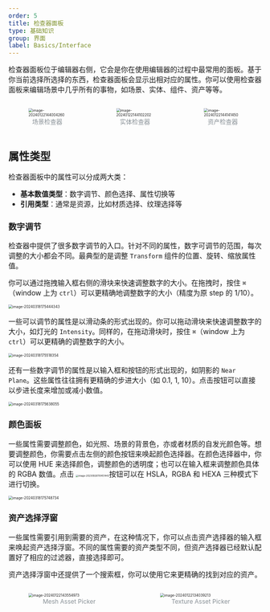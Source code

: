 ```yaml
---
order: 5
title: 检查器面板
type: 基础知识
group: 界面
label: Basics/Interface
---
```


检查器面板位于编辑器右侧，它会是你在使用编辑器的过程中最常用的面板。基于你当前选择所选择的东西，检查器面板会显示出相对应的属性。你可以使用检查器面板来编辑场景中几乎所有的事物，如场景、实体、组件、资产等等。

<div style="display: flex; gap: 20px;">
  <figure style="flex:1;">
  <img src="https://gw.alipayobjects.com/zos/OasisHub/1d2e383b-2451-4d0e-8338-a16b1a99ce92/image-20240318174937155.png" alt="image-20240122144004260" style="zoom:50%;" />
  <figcaption style="text-align:center; color: #889096;font-size:12px">场景检查器</figcaption>
	</figure>
  <figure style="flex:1;">
    <img src="https://gw.alipayobjects.com/zos/OasisHub/bb8e0881-c716-4fc2-89c0-d7b4b01d668d/image-20240318175043180.png" alt="image-20240122144102202" style="zoom:50%;" />
    <figcaption style="text-align:center; color: #889096;font-size:12px">实体检查器</figcaption>
  </figure>
  <figure style="flex:1;">
    <img src="https://gw.alipayobjects.com/zos/OasisHub/1ce2c623-bab4-45dd-a0ef-12ab2e00e9a9/image-20240318175341251.png" alt="image-20240122144141450" style="zoom:50%;" />
    <figcaption style="text-align:center; color: #889096;font-size:12px">资产检查器</figcaption>
  </figure>
</div>

## 属性类型

检查器面板中的属性可以分成两大类：

- **基本数值类型**：数字调节、颜色选择、属性切换等
- **引用类型**：通常是资源，比如材质选择、纹理选择等

### 数字调节

检查器中提供了很多数字调节的入口。针对不同的属性，数字可调节的范围，每次调整的大小都会不同。最典型的是调整 `Transform` 组件的位置、旋转、缩放属性值。

你可以通过拖拽输入框右侧的滑块来快速调整数字的大小。在拖拽时，按住 `⌘`（window 上为 `ctrl`）可以更精确地调整数字的大小（精度为原 step 的 1/10）。

<img src="https://gw.alipayobjects.com/zos/OasisHub/b14cd188-22bf-4d78-b327-07a331f3c58b/image-20240318175444343.png" alt="image-20240318175444343" style="zoom:50%;" />

一些可以调节的属性是以滑动条的形式出现的。你可以拖动滑块来快速调整数字的大小，如灯光的 `Intensity`。同样的，在拖动滑块时，按住 `⌘`（window 上为 `ctrl`）可以更精确的调整数字的大小。

<img src="https://gw.alipayobjects.com/zos/OasisHub/440cd2ed-d1eb-474f-be7e-7a35cac8c954/image-20240318175518354.png" alt="image-20240318175518354" style="zoom:50%;" />

还有一些数字调节的属性是以输入框和按钮的形式出现的，如阴影的 `Near Plane`。这些属性往往拥有更精确的步进大小（如 0.1, 1, 10）。点击按钮可以直接以步进长度来增加或减小数值。

<img src="https://gw.alipayobjects.com/zos/OasisHub/14c8726c-1a91-4206-8e73-93d436109172/image-20240318175638055.png" alt="image-20240318175638055" style="zoom:50%;" />

### 颜色面板

一些属性需要调整颜色，如光照、场景的背景色，亦或者材质的自发光颜色等。想要调整颜色，你需要点击左侧的颜色按钮来唤起颜色选择器。在颜色选择器中，你可以使用 HUE 来选择颜色，调整颜色的透明度；也可以在输入框来调整颜色具体的 RGBA 数值。点击 <img src="https://gw.alipayobjects.com/zos/OasisHub/dc030a4b-8813-4ea2-acb0-549c04363b1d/image-20230926110451443.png" alt="image-20230926110451443" style="zoom: 33%;" />按钮可以在 HSLA，RGBA 和 HEXA 三种模式下进行切换。

<img src="https://gw.alipayobjects.com/zos/OasisHub/d340d0ea-a88a-4b82-b6c4-c69d3f4b8c4e/image-20240318175748734.png" alt="image-20240318175748734" style="zoom:50%;" />

### 资产选择浮窗

一些属性需要引用到需要的资产，在这种情况下，你可以点击资产选择器的输入框来唤起资产选择浮窗。不同的属性需要的资产类型不同，但资产选择器已经默认配置好了相应的过滤器，直接选择即可。

资产选择浮窗中还提供了一个搜索框，你可以使用它来更精确的找到对应的资产。

<div style="display: flex; gap: 20px;">
  <figure style="flex:1;">
  <img src="https://gw.alipayobjects.com/zos/OasisHub/b7845736-d13a-4332-af75-65cf1e2bb268/image-20240318175855279.png" alt="image-20240122143554973" style="zoom:50%;" />
  <figcaption style="text-align:center; color: #889096;font-size:12px">Mesh Asset Picker</figcaption>
	</figure>
  <figure style="flex:1;">
    <img src="https://gw.alipayobjects.com/zos/OasisHub/b8463854-4343-4dea-b1cf-713a7c617288/image-20240318175957149.png" alt="image-20240122134039213" style="zoom:50%;" />
    <figcaption style="text-align:center; color: #889096;font-size:12px">Texture Asset Picker</figcaption>
  </figure>
</div>
